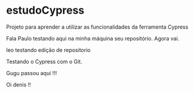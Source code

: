 # estudoCypress
Projeto para aprender a utilizar as funcionalidades da ferramenta Cypress

Fala Paulo testando aqui na minha máquina seu repositório.
Agora vai.

leo testando edição de repositorio

Testando o Cypress com o Git.


Gugu passou aqui !!!


Oi denis !!